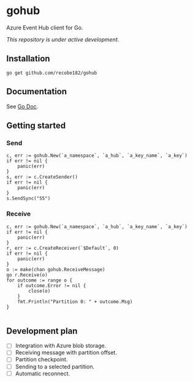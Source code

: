 # gohub
Azure Event Hub client for Go.

_This repository is under active development._

## Installation
```
go get github.com/recobe182/gohub
```

## Documentation
See [Go Doc](https://godoc.org/github.com/recobe182/gohub).

## Getting started
### Send
```
c, err := gohub.New(`a_namespace`, `a_hub`, `a_key_name`, `a_key`)
if err != nil {
	panic(err)
}
s, err := c.CreateSender()
if err != nil {
	panic(err)
}
s.SendSync("55")
```
### Receive
```
c, err := gohub.New(`a_namespace`, `a_hub`, `a_key_name`, `a_key`)
if err != nil {
	panic(err)
}
r, err := c.CreateReceiver(`$Default`, 0)
if err != nil {
    panic(err)
}
o := make(chan gohub.ReceiveMessage)
go r.Receive(o)
for outcome := range o {
    if outcome.Error != nil {
        close(o)
    }
    fmt.Println("Partition 0: " + outcome.Msg)
}
	
```

## Development plan
- [ ] Integration with Azure blob storage.
- [ ] Receiving message with partition offset.
- [ ] Partition checkpoint.
- [ ] Sending to a selected partition.
- [ ] Automatic reconnect.
